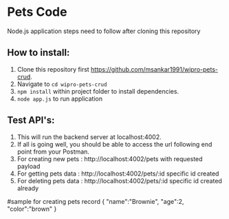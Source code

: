 # Pets Code
Node.js application steps need to follow after cloning this repository

## How to install:

1. Clone this repository first https://github.com/msankar1991/wipro-pets-crud.
2. Navigate to `cd wipro-pets-crud`
3. `npm install` within project folder to install dependencies.
4. `node app.js` to run application

## Test API's:
1. This will run the backend server at localhost:4002. 
2. If all is going well, you should be able to access the url following end point from your Postman.
3. For creating new pets : http://localhost:4002/pets with requested payload
4. For getting pets data : http://localhost:4002/pets/:id specific id created
5. For deleting pets data : http://localhost:4002/pets/:id specific id created already

#sample for creating pets record { "name":"Brownie", "age":2, "color":"brown" }